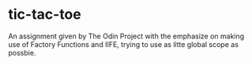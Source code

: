 # tic-tac-toe

An assignment given by The Odin Project with the emphasize on making use of Factory Functions and IIFE, trying to use as litte global scope as possbie.
